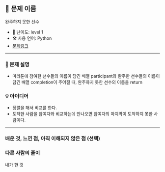 ## 📘 문제 이름

완주하지 못한 선수

- 🧩 난이도: level 1
- 🛠 사용 언어: Python
- [문제링크](https://school.programmers.co.kr/learn/courses/30/lessons/42576#)

---

### 🧠 문제 설명

- 마라톤에 참여한 선수들의 이름이 담긴 배열 participant와 완주한 선수들의 이름이 담긴 배열 completion이 주어질 때, 완주하지 못한 선수의 이름을 return

### 💡 아이디어

- 정렬을 해서 비교를 한다.
- 도착한 사람을 참여자와 비교하는데 안나오면 참여자의 마지막이 도착하지 못한 사람이다.

---

### 배운 것, 느낀 점, 아직 이해되지 않은 점 (선택)

### 다른 사람의 풀이

내가 한 것
